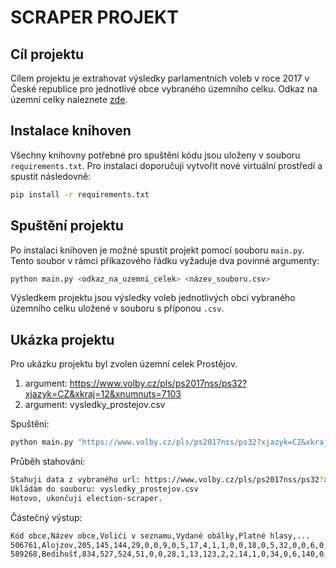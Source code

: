 # SCRAPER PROJEKT

## Cíl projektu
Cílem projektu je extrahovat výsledky parlamentních voleb v roce 2017 v České republice pro jednotlivé obce vybraného územního celku. Odkaz na územní celky naleznete [zde](https://www.volby.cz/pls/ps2017nss/ps3?xjazyk=CZ).

## Instalace knihoven
Všechny knihovny potřebné pro spuštění kódu jsou uloženy v souboru `requirements.txt`. Pro instalaci doporučuji vytvořit nové virtuální prostředí a spustit následovně: 

```bash
pip install -r requirements.txt
```
## Spuštění projektu
Po instalaci knihoven je možné spustit projekt pomocí souboru `main.py`. Tento soubor v rámci příkazového řádku vyžaduje dva povinné argumenty: 

```bash
python main.py <odkaz_na_uzemni_celek> <název_souboru.csv>
```

Výsledkem projektu jsou výsledky voleb jednotlivých obcí vybraného územního celku uložené v souboru s příponou `.csv`. 

## Ukázka projektu
Pro ukázku projektu byl zvolen územní celek Prostějov. 

1. argument: https://www.volby.cz/pls/ps2017nss/ps32?xjazyk=CZ&xkraj=12&xnumnuts=7103
2. argument: vysledky_prostejov.csv

Spuštění: 
```bash
python main.py "https://www.volby.cz/pls/ps2017nss/ps32?xjazyk=CZ&xkraj=12&xnumnuts=7103" "vysledky_prostejov.csv"
```

Průběh stahování:
```bash
Stahuji data z vybraného url: https://www.volby.cz/pls/ps2017nss/ps32?xjazyk=CZ&xkraj=12&xnumnuts=7103
Ukládám do souboru: vysledky_prostejov.csv
Hotovo, ukončuji election-scraper.
```

Částečný výstup:
```bash
Kód obce,Název obce,Volići v seznamu,Vydané obálky,Platné hlasy,...
506761,Alojzov,205,145,144,29,0,0,9,0,5,17,4,1,1,0,0,18,0,5,32,0,0,6,0,0,1,1,15,0
589268,Bedihošť,834,527,524,51,0,0,28,1,13,123,2,2,14,1,0,34,0,6,140,0,0,26,0,0,0,0,82,1
```


